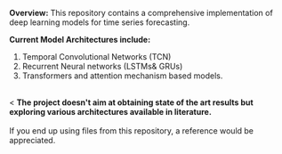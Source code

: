 **Overview:**
This repository contains a comprehensive implementation of deep learning models for time series forecasting.

**Current Model Architectures include:**
<ol>
  <li> Temporal Convolutional Networks (TCN)</li>
  <li> Recurrent Neural networks (LSTMs& GRUs)</li>
  <li> Transformers and attention mechanism based models.</li>
</ol>
<br><
<b>The project doesn't aim at obtaining state of the art results but exploring various architectures available in literature.</b>
<br><br>If you end up using files from this repository, a reference would be appreciated.
